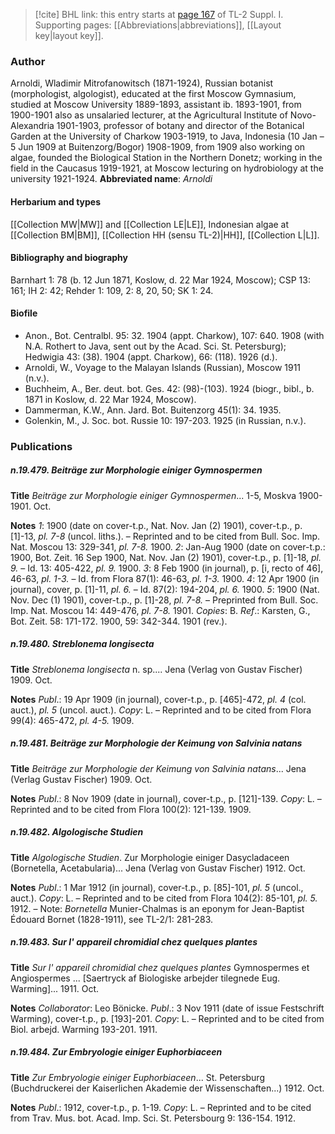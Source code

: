 > [!cite] BHL link: this entry starts at [page 167](https://www.biodiversitylibrary.org/page/33264894) of TL-2 Suppl. I.
> Supporting pages: [[Abbreviations|abbreviations]], [[Layout key|layout key]].

### Author

Arnoldi, Wladimir Mitrofanowitsch (1871-1924), Russian botanist (morphologist, algologist), educated at the first Moscow Gymnasium, studied at Moscow University 1889-1893, assistant ib. 1893-1901, from 1900-1901 also as unsalaried lecturer, at the Agricultural Institute of Novo-Alexandria 1901-1903, professor of botany and director of the Botanical Garden at the University of Charkow 1903-1919, to Java, Indonesia (10 Jan – 5 Jun 1909 at Buitenzorg/Bogor) 1908-1909, from 1909 also working on algae, founded the Biological Station in the Northern Donetz; working in the field in the Caucasus 1919-1921, at Moscow lecturing on hydrobiology at the university 1921-1924. 
**Abbreviated name**: *Arnoldi*

#### Herbarium and types

[[Collection MW|MW]] and [[Collection LE|LE]], Indonesian algae at [[Collection BM|BM]], [[Collection HH (sensu TL-2)|HH]], [[Collection L|L]].

#### Bibliography and biography

Barnhart 1: 78 (b. 12 Jun 1871, Koslow, d. 22 Mar 1924, Moscow); CSP 13: 161; IH 2: 42; Rehder 1: 109, 2: 8, 20, 50; SK 1: 24.

#### Biofile

- Anon., Bot. Centralbl. 95: 32. 1904 (appt. Charkow), 107: 640. 1908 (with N.A. Rothert to Java, sent out by the Acad. Sci. St. Petersburg); Hedwigia 43: (38). 1904 (appt. Charkow), 66: (118). 1926 (d.).
- Arnoldi, W., Voyage to the Malayan Islands (Russian), Moscow 1911 (n.v.).
- Buchheim, A., Ber. deut. bot. Ges. 42: (98)-(103). 1924 (biogr., bibl., b. 1871 in Koslow, d. 22 Mar 1924, Moscow).
- Dammerman, K.W., Ann. Jard. Bot. Buitenzorg 45(1): 34. 1935.
- Golenkin, M., J. Soc. bot. Russie 10: 197-203. 1925 (in Russian, n.v.).

### Publications

##### n.19.479. Beiträge zur Morphologie einiger Gymnospermen

**Title**
*Beiträge zur Morphologie einiger Gymnospermen*... 1-5, Moskva 1900-1901. Oct.

**Notes**
*1*: 1900 (date on cover-t.p., Nat. Nov. Jan (2) 1901), cover-t.p., p. \[1\]-13, *pl. 7-8* (uncol. liths.). – Reprinted and to be cited from Bull. Soc. Imp. Nat. Moscou 13: 329-341, *pl. 7-8.* 1900.
*2*: Jan-Aug 1900 (date on cover-t.p.: 1900, Bot. Zeit. 16 Sep 1900, Nat. Nov. Jan (2) 1901), cover-t.p., p. \[1\]-18, *pl. 9.* – Id. 13: 405-422, *pl. 9.* 1900.
*3*: 8 Feb 1900 (in journal), p. \[i, recto of 46\], 46-63, *pl. 1-3.* – Id. from Flora 87(1): 46-63, *pl. 1-3.* 1900.
*4*: 12 Apr 1900 (in journal), cover, p. \[1\]-11, *pl. 6.* – Id. 87(2): 194-204, *pl. 6.* 1900.
*5*: 1900 (Nat. Nov. Dec (1) 1901), cover-t.p., p. \[1\]-28, *pl. 7-8.* – Preprinted from Bull. Soc. Imp. Nat. Moscou 14: 449-476, *pl. 7-8.* 1901.
*Copies*: B.
*Ref*.: Karsten, G., Bot. Zeit. 58: 171-172. 1900, 59: 342-344. 1901 (rev.).

##### n.19.480. Streblonema longisecta

**Title**
*Streblonema longisecta* n. sp.... Jena (Verlag von Gustav Fischer) 1909. Oct.

**Notes**
*Publ*.: 19 Apr 1909 (in journal), cover-t.p., p. \[465\]-472, *pl. 4* (col. auct.), *pl. 5* (uncol. auct.).
*Copy*: L. – Reprinted and to be cited from Flora 99(4): 465-472, *pl. 4-5.* 1909.

##### n.19.481. Beiträge zur Morphologie der Keimung von Salvinia natans

**Title**
*Beiträge zur Morphologie der Keimung von Salvinia natans*... Jena (Verlag Gustav Fischer) 1909. Oct.

**Notes**
*Publ*.: 8 Nov 1909 (date in journal), cover-t.p., p. \[121\]-139. *Copy*: L. – Reprinted and to be cited from Flora 100(2): 121-139. 1909.

##### n.19.482. Algologische Studien

**Title**
*Algologische Studien*. Zur Morphologie einiger Dasycladaceen (Bornetella, Acetabularia)... Jena (Verlag von Gustav Fischer) 1912. Oct.

**Notes**
*Publ*.: 1 Mar 1912 (in journal), cover-t.p., p. \[85\]-101, *pl. 5* (uncol., auct.). *Copy*: L. – Reprinted and to be cited from Flora 104(2): 85-101, *pl. 5.* 1912. – Note: *Bornetella* Munier-Chalmas is an eponym for Jean-Baptist Édouard Bornet (1828-1911), see TL-2/1: 281-283.

##### n.19.483. Sur l' appareil chromidial chez quelques plantes

**Title**
*Sur l' appareil chromidial chez quelques plantes* Gymnospermes et Angiospermes ... \[Saertryck af Biologiske arbejder tilegnede Eug. Warming\]... 1911. Oct.

**Notes**
*Collaborator*: Leo Bönicke.
*Publ*.: 3 Nov 1911 (date of issue Festschrift Warming), cover-t.p., p. \[193\]-201. *Copy*: L. – Reprinted and to be cited from Biol. arbejd. Warming 193-201. 1911.

##### n.19.484. Zur Embryologie einiger Euphorbiaceen

**Title**
*Zur Embryologie einiger Euphorbiaceen*... St. Petersburg (Buchdruckerei der Kaiserlichen Akademie der Wissenschaften...) 1912. Oct.

**Notes**
*Publ*.: 1912, cover-t.p., p. 1-19. *Copy*: L. – Reprinted and to be cited from Trav. Mus. bot. Acad. Imp. Sci. St. Petersbourg 9: 136-154. 1912.

